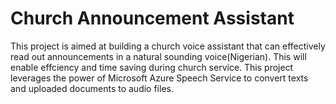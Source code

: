 # Church Announcement Assistant
This project is aimed at building a church voice assistant that can effectively read out announcements in a natural sounding voice(Nigerian). 
This will enable effciency and time saving during church service. This project leverages the power of Microsoft Azure Speech Service to convert texts and uploaded documents to audio files. 
